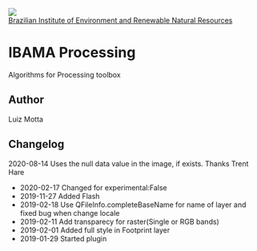 <!-- IBAMA logo -->
[ibama_logo]: http://upload.wikimedia.org/wikipedia/commons/thumb/8/81/Logo_IBAMA.svg/150px-Logo_IBAMA.svg.png

![][ibama_logo]  
[Brazilian Institute of Environment and Renewable Natural Resources](http://www.ibama.gov.br)

# IBAMA Processing

Algorithms for Processing toolbox

## Author
Luiz Motta

## Changelog
2020-08-14
Uses the null data value in the image, if exists. Thanks Trent Hare
- 2020-02-17
Changed for experimental:False
- 2019-11-27
Added Flash
- 2019-02-18
Use QFileInfo.completeBaseName for name of layer and fixed bug when change locale
- 2019-02-11
Add transparecy for raster(Single or RGB bands)
- 2019-02-01
Added full style in Footprint layer
- 2019-01-29
Started plugin
